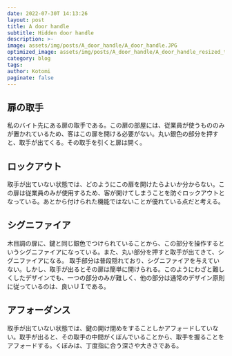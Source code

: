 ```yaml
---
date: 2022-07-30T 14:13:26
layout: post
title: A door handle
subtitle: Hidden door handle
description: >-
image: assets/img/posts/A_door_handle/A_door_handle.JPG
optimized_image: assets/img/posts/A_door_handle/A_door_handle_resized_thumbnail.JPG
category: blog
tags: 
author: Kotomi
paginate: false
---
```


## 扉の取手

私のバイト先にある扉の取手である。この扉の部屋には、従業員が使うもののみが置かれているため、客はこの扉を開ける必要がない。丸い銀色の部分を押すと、取手が出てくる。その取手を引くと扉は開く。

## ロックアウト

取手が出ていない状態では、どのようにこの扉を開けたらよいか分からない。この扉は従業員のみが使用するため、客が開けてしまうことを防ぐロックアウトとなっている。あとから付けられた機能ではないことが優れている点だと考える。

## シグニファイア

木目調の扉に、鍵と同じ銀色でつけられていることから、この部分を操作するというシグニファイアになっている。また、丸い部分を押すと取手が出てきて、シグニファイアになる。
取手部分は普段隠れており、シグニファイアを与えていない。しかし、取手が出るとその扉は簡単に開けられる。このようにわざと難しくしたデザインでも、一つの部分のみが難しく、他の部分は通常のデザイン原則に従っているのは、良いＵＩである。

## アフォーダンス

取手が出ていない状態では、鍵の開け閉めをすることしかアフォードしていない。取手が出ると、その取手の中間がくぼんでいることから、取手を握ることをアフォードする。くぼみは、丁度指に合う深さや大きさである。